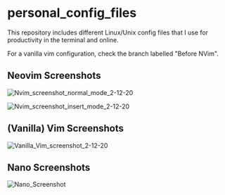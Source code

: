 # personal_config_files

This repository includes different Linux/Unix config files that I use for productivity in the terminal and online.

For a vanilla vim configuration, check the branch labelled "Before NVim".

## Neovim Screenshots

![Nvim_screenshot_normal_mode_2-12-20](https://user-images.githubusercontent.com/32310882/74386317-97440400-4dc3-11ea-96d7-90f77a179a1c.png)

![Nvim_screenshot_insert_mode_2-12-20](https://user-images.githubusercontent.com/32310882/74386295-9317e680-4dc3-11ea-8ee9-72f19be7e41c.png)

## (Vanilla) Vim Screenshots

![Vanilla_Vim_screenshot_2-12-20](https://user-images.githubusercontent.com/32310882/74386602-60bab900-4dc4-11ea-8119-e07f51aeb849.png)

## Nano Screenshots

![Nano_Screenshot](https://user-images.githubusercontent.com/32310882/73716524-39d5f600-46e5-11ea-9472-89f2b23fc15b.png)
